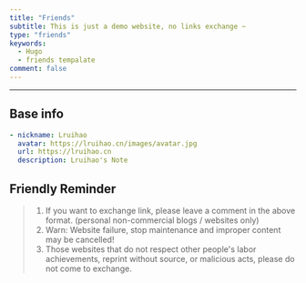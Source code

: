 ```yaml
---
title: "Friends"
subtitle: This is just a demo website, no links exchange ~
type: "friends"
keywords: 
  - Hugo
  - friends tempalate
comment: false
---
```


---
## Base info
```yaml
- nickname: Lruihao
  avatar: https://lruihao.cn/images/avatar.jpg
  url: https://lruihao.cn
  description: Lruihao's Note
```

## Friendly Reminder
> 1. If you want to exchange link, please leave a comment in the above format. (personal non-commercial blogs / websites only)
> 2. Warn: Website failure, stop maintenance and improper content may be cancelled!
> 3. Those websites that do not respect other people's labor achievements, reprint without source, or malicious acts, please do not come to exchange.
